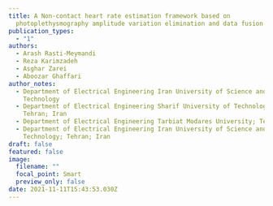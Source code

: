 ```yaml
---
title: A Non-contact heart rate estimation framework based on
  photoplethysmography amplitude variation elimination and data fusion
publication_types:
  - "1"
authors:
  - Arash Rasti-Meymandi
  - Reza Karimzadeh
  - Asghar Zarei
  - Aboozar Ghaffari
author_notes:
  - Department of Electrical Engineering Iran University of Science and
    Technology
  - Department of Electrical Engineering Sharif University of Technology;
    Tehran; Iran
  - Department of Electrical Engineering Tarbiat Modares University; Tehran; Iran
  - Department of Electrical Engineering Iran University of Science and
    Technology; Tehran; Iran
draft: false
featured: false
image:
  filename: ""
  focal_point: Smart
  preview_only: false
date: 2021-11-11T15:43:53.030Z
---
```

